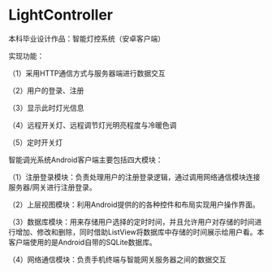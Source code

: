 # LightController

本科毕业设计作品：智能灯控系统（安卓客户端）

实现功能：

（1）采用HTTP通信方式与服务器端进行数据交互

（2）用户的登录、注册

（3）显示此时灯光信息

（4）远程开关灯、远程调节灯光明亮程度与冷暖色调

（5）定时开关灯

智能调光系统Android客户端主要包括四大模块：

（1）注册登录模块：负责处理用户的注册登录逻辑，通过调用网络通信模块连接服务器/网关进行注册登录。

（2）上层视图模块：利用Android提供的的各种控件和布局实现用户操作界面。

（3）数据库模块：用来存储用户选择的定时时间，并且允许用户对存储的时间进行增加、修改和删除，同时借助ListView将数据库中存储的时间展示给用户看。本客户端使用的是Android自带的SQLite数据库。

（4）网络通信模块：负责手机终端与智能网关服务器之间的数据交互

